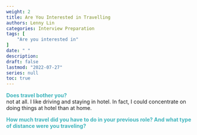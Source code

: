 ```yaml
---
weight: 2
title: Are You Interested in Travelling
authors: Lenny Lin
categories: Interview Preparation
tags: [
    "Are you interested in"
]
date: " "
description: 
draft: false
lastmod: "2022-07-27"
series: null
toc: true
---
```



**<font color =#3fb5bd>Does travel bother you?</font>**   
not at all.  I like driving and staying in hotel.  In fact, I could concentrate on doing things at hotel than at home.  

**<font color =#3fb5bd>How much travel did you have to do in your previous role? And what type of distance were you traveling?</font>**  